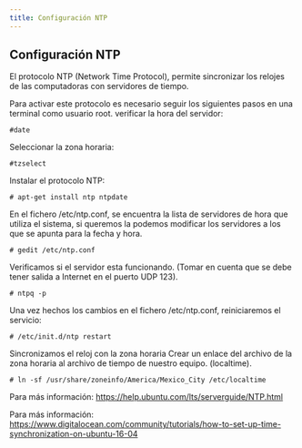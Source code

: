 ```yaml
---
title: Configuración NTP
---
```

## Configuración NTP

El protocolo NTP (Network Time Protocol), permite sincronizar los relojes de las computadoras con servidores de tiempo.

Para activar este protocolo es necesario seguir los siguientes pasos en una terminal como usuario root.
verificar la hora del servidor: 
```
#date
``` 

Seleccionar la zona horaria: 
```
#tzselect
```

Instalar el protocolo NTP: 
```
# apt-get install ntp ntpdate
```
En el fichero /etc/ntp.conf, se encuentra la lista de servidores de hora que utiliza el sistema, si queremos la podemos modificar los servidores a los que se apunta para la fecha y hora. 
```
# gedit /etc/ntp.conf
```

Verificamos si el servidor esta funcionando. (Tomar en cuenta que se debe tener salida a Internet en el puerto UDP 123). 
```
# ntpq -p 
```

Una vez hechos los cambios en el fichero /etc/ntp.conf, reiniciaremos el servicio:
```
# /etc/init.d/ntp restart 
```

Sincronizamos el reloj con la zona horaria
Crear un enlace del archivo de la zona horaria al archivo de tiempo de nuestro equipo. (localtime).
```
# ln -sf /usr/share/zoneinfo/America/Mexico_City /etc/localtime
```


Para más información: <a href='https://help.ubuntu.com/lts/serverguide/NTP.html' target='_blank' rel='nofollow'>https://help.ubuntu.com/lts/serverguide/NTP.html</a>

Para más información: <a href='https://www.digitalocean.com/community/tutorials/how-to-set-up-time-synchronization-on-ubuntu-16-04' target='_blank' rel='nofollow'>https://www.digitalocean.com/community/tutorials/how-to-set-up-time-synchronization-on-ubuntu-16-04</a>



